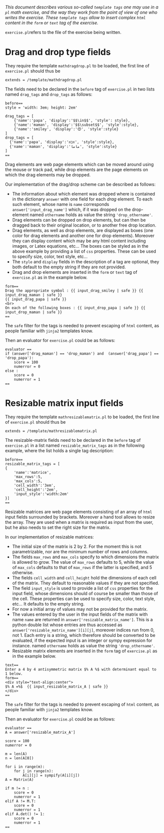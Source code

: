 *This document describes various so-called `template tags`  one may use in a `pl` math exercise, and the way they work from the point of view of one who writes the exercise. These `template tags` allow to insert complex `html` content in the `form` or `text` tag of the exercise.*

`exercise.pl`refers to the file of the exercise being written.

# Drag and drop type fields

They require the template `mathdragdrop.pl` to be loaded, the first line of `exercise.pl` should thus be 

~~~~
extends = /template/mathdragdrop.pl
~~~~

The fields need to be declared in the  `before` tag of `exercise.pl` in two lists named `drag_tags` and `drop_tags` as follows:

~~~~
before==
style = 'width: 3em; height: 2em'

drag_tags = [
    {'name':'papa', 'display':'$$\in$$', 'style': style},
    {'name':'maman', 'display':'$$\subset$$', 'style':style},
    {'name':'smiley', 'display':'😍', 'style':style}
]
drop_tags = [
  {'name':'papa', 'display':'אבא', 'style':style}, 
  {'name':'maman', 'display':'ماما', 'style':style}
]
==
~~~~

Drag elements are web page elements which can be moved around using the mouse or track pad, while drop  elements  are the page elements on which the drag elements may be dropped. 

Our implementation of the drag/drop scheme can be described as follows:
  - The information about which element was dropped where is contained in the dictionary `answer` with one field for each *drag* element. To each such element, whose name is `name` corresponds `answer['input_drag_name']` which, if it was dropped on the drop-element named `othername` holds as value the string `'drop_othername'`.
  - Drag elements can be dropped on drop elements, but can then be dragged back to their original location, or to another free drop location. 
  - Drag elements, as well as drop elements, are displayed as boxes (one color for drag  elements and another one for drop elements). Moreover they can display content which may be any html content including images, or Latex equations, etc... The boxes can be styled as in the above example by providing a list of `css` properties. These can be used to specify size, color, text style, etc...
  - The `style` and `display` fields in the description of a tag are optional, they both default to the empty string if they are not provided.
  - Drag and drop elements are inserted in the `form` or `text` tag of `exercise.pl` as in the example below.
  
~~~~
form==
Drag the appropriate symbol : {{ input_drag_smiley | safe }} {{ input_drag_maman | safe }}
{{ input_drag_papa | safe }}
<br>
On each of the following boxes : {{ input_drop_papa | safe }} {{ input_drop_maman | safe }}
==
~~~~  

The  `safe` filter for the tags is needed to prevent escaping of `html` content, as people familiar with  `jinja2` templates know.

Then an evaluator for `exercise.pl` could be as follows:

~~~~
evaluator ==
if (answer['drag_maman'] == 'drop_maman') and  (answer['drag_papa'] == 'drop_papa'): 
    score = 100
    numerror = 0
else : 
    score = 0
    numerror = 1
==
~~~~


# Resizable matrix input fields

They require the template `mathresizablematrix.pl` to be loaded, the first line of `exercise.pl` should thus be 

~~~~
extends = /template/mathresizablematrix.pl
~~~~

The resizable-matrix fields need to be declared in the  `before` tag of `exercise.pl` in a list named `resizable_matrix_tags` as in the following example, where the list holds a single tag description:

~~~~
before==
resizable_matrix_tags = [
{
    'name':'matrice',
    'max_rows':5,
    'max_cols':5,
    'cell_width':'3em',
    'cell_height':'2em',
    'input_style':'width:2em'
}]
==
~~~~

Resizable matrices are web page elements  consisting  of an array of `html` input fields surrounded by brackets. Moreover a hand tool allows to resize the array. They are used when a matrix is required as input from the user, but he also needs to set the right size for the matrix. 

In our implementation of resizable matrices:
  - The initial size of the matrix is 2 by 2. For the moment this is not parametrizable, nor are the minimum number of rows and columns.
  - The fields `max_rows` and `max_cols` specify to which dimensions the matrix is allowed to grow. The value of `max_rows` defaults to 5, while the value of `max_cols` defaults to that of `max_rows` if the latter is specified, and 5 otherwise.
  - The fields `cell_width` and `cell_height` hold the dimensions of each cell of the matrix. They default to reasonable values if they are not specified.
  - The field `input_style` is used to provide a list of `css` properties for the input field, whose dimensions should of course be smaller than those of the cell. These properties can be used to specify size, color, text style, etc... It defaults to the empty string.
  - For now a initial array of values may not be provided for the matrix. 
  - The values entered by the user in the input fields of the matrix with name `name` are returned in `answer['resizable_matrix_name']`. This is a python double list whose entries are thus accessed as `answer['resizable_matrix_name'][i][j]`, moreover indices run from 0, not 1. Each entry is a string, which therefore should be converted to be evaluated, if the expected input is an integer or sympy expression for instance. 
  named `othername` holds as value the string `'drop_othername'`.
  - Resizable matrix elements are inserted in the `form` tag of `exercise.pl` as in the example below.
  
~~~~
text==
Enter a 4 by 4 antisymmetric matrix $% A %$ with determinant equal to 1 below. 
form==
<div style="text-align:center">
$% A =%$  {{ input_resizable_matrix_A | safe }}
</div>
==
~~~~  

The  `safe` filter for the tags is needed to prevent escaping of `html` content, as people familiar with  `jinja2` templates know.

Then an evaluator for `exercise.pl` could be as follows:

~~~~
evaluator ==
A = answer['resizable_matrix_A']

score = 100
numerror = 0

m = len(A)
n = len(A[0])

for i in range(m):
    for j in range(n):
        A[i][j] = sympify(A[i][j])
A = Matrix(A)

if m != n : 
    score = 0
    numerror = 1
elif A != M.T:
    score = 0
    numerror = 1
elif A.det() != 1:
    score = 0
    numerror = 1
==
~~~~
